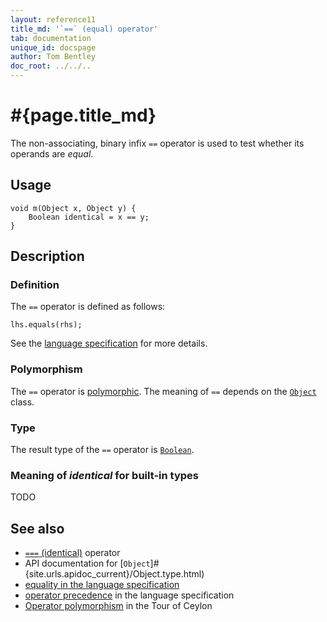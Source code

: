 ```yaml
---
layout: reference11
title_md: '`==` (equal) operator'
tab: documentation
unique_id: docspage
author: Tom Bentley
doc_root: ../../..
---
```


# #{page.title_md}

The non-associating, binary infix `==` operator is used to test whether its operands 
are *equal*.

## Usage 

<!-- try: -->
    void m(Object x, Object y) {
        Boolean identical = x == y;
    }

## Description

### Definition

The `==` operator is defined as follows:

<!-- check:none -->
<!-- try: -->
    lhs.equals(rhs);

See the [language specification](#{site.urls.spec_current}#equalitycomparison) for more details.

### Polymorphism

The `==` operator is [polymorphic](#{page.doc_root}/reference/operator/operator-polymorphism). 
The meaning of `==` depends on the 
[`Object`](#{site.urls.apidoc_current}/Object.type.html) class.

### Type

The result type of the `==` operator is [`Boolean`](#{site.urls.apidoc_current}/Boolean.type.html).

### Meaning of *identical* for built-in types

TODO

## See also

* [`===` (identical)](../identical) operator
* API documentation for [`Object`]#{site.urls.apidoc_current}/Object.type.html)
* [equality in the language specification](#{site.urls.spec_current}#equalitycomparison)
* [operator precedence](#{site.urls.spec_current}#operatorprecedence) in the 
  language specification
* [Operator polymorphism](#{page.doc_root}/tour/language-module/#operator_polymorphism) 
  in the Tour of Ceylon

